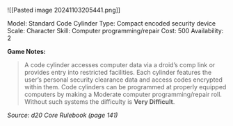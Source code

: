 ![[Pasted image 20241103205441.png]]

Model: Standard Code Cylinder
Type: Compact encoded security device
Scale: Character
Skill: Computer programming/repair
Cost: 500
Availability: 2

**Game Notes:**
> A code cylinder accesses computer data via a droid’s comp link or provides entry into restricted facilities. Each cylinder features the user’s personal security clearance data and access codes encrypted within them. Code cylinders can be programmed at properly equipped computers by making a Moderate computer programming/repair roll. Without such systems the difficulty is **Very Difficult**.

*Source: d20 Core Rulebook (page 141)*